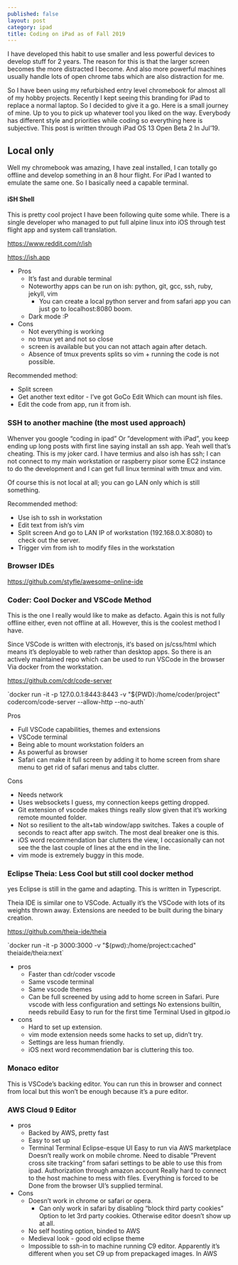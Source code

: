 ```yaml
---
published: false
layout: post
category: ipad
title: Coding on iPad as of Fall 2019
---
```

I have developed this habit to use smaller and less powerful devices to develop stuff for 2 years. The reason for this is that the larger screen becomes the more distracted I become. And also more powerful machines usually handle lots of open chrome tabs which are also distraction for me.

So I have been using my refurbished entry level chromebook for almost all of my hobby projects. Recently I kept seeing this branding for iPad to replace a normal laptop. So I decided to give it a go. Here is a small journey of mine. Up to you to pick up whatever tool you liked on the way. Everybody has different style and priorities while coding so everything here is subjective. This post is written through iPad OS 13 Open Beta 2 In Jul’19.

Local only
----------

Well my chromebook was amazing, I have zeal installed, I can totally go offline and develop something in an 8 hour flight. For iPad I wanted to emulate the same one. So I basically need a capable terminal.

#### iSH Shell

This is pretty cool project I have been following quite some while. There is a single developer who managed to put full alpine linux into iOS through test flight app and system call translation.

https://www.reddit.com/r/ish

https://ish.app

*   Pros
    *   It’s fast and durable terminal
    *   Noteworthy apps can be run on ish: python, git, gcc, ssh, ruby, jekyll, vim
        *   You can create a local python server and from safari app you can just go to localhost:8080 boom.
    *   Dark mode :P
*   Cons
    *   Not everything is working
    *   no tmux yet and not so close
    *   screen is available but you can not attach again after detach.
    *   Absence of tmux prevents splits so vim + running the code is not possible.

Recommended method: 

*   Split screen
*   Get another text editor - I’ve got GoCo Edit Which can mount ish files.
*   Edit the code from app, run it from ish.

### SSH to another machine (the most used approach) 

Whenver you google “coding in ipad” Or ”development with iPad”, you keep ending up long posts with first line saying install an ssh app. Yeah well that’s cheating. This is my joker card. I have termius and also ish has ssh; I can not connect to my main workstation or raspberry pisor some EC2 instance to do the development and I can get full linux terminal with tmux and vim.

Of course this is not local at all; you can go LAN only which is still something.

Recommended method:

*   Use ish to ssh in workstation
*   Edit text from ish‘s vim
*   Split screen And go to LAN IP of workstation (192.168.0.X:8080) to check out the server.
*   Trigger vim from ish to modify files in the workstation

### Browser IDEs

https://github.com/styfle/awesome-online-ide

### Coder: Cool Docker and VSCode Method

This is the one I really would like to make as defacto. Again this is not fully offline either, even not offline at all. However, this is the coolest method I have.

Since VSCode is written with electronjs, it‘s based on js/css/html which means it’s deployable to web rather than desktop apps. So there is an actively maintained repo which can be used to run VSCode in the browser Via docker from the workstation.

https://github.com/cdr/code-server

\`docker run -it -p 127.0.0.1:8443:8443 -v "${PWD}:/home/coder/project" codercom/code-server --allow-http --no-auth\`

Pros

*   Full VSCode capabilities, themes and extensions
*   VSCode terminal
*   Being able to mount workstation folders an
*   As powerful as browser
*   Safari can make it full screen by adding it to home screen from share menu to get rid of safari menus and tabs clutter.

Cons

*   Needs network
*   Uses websockets I guess, my connection keeps getting dropped.
*   Git extension of vscode makes things really slow given that it’s working remote mounted folder.
*   Not so resilient to the alt+tab window/app switches. Takes a couple of seconds to react after app switch. The most deal breaker one is this.
*   iOS word recommendation bar clutters the view, I occasionally can not see the the last couple of lines at the end in the line.
*   vim mode is extremely buggy in this mode.

### Eclipse Theia: Less Cool but still cool docker method

yes Eclipse is still in the game and adapting. This is written in Typescript. 

Theia IDE is similar one to VSCode. Actually it’s the VSCode with lots of its weights thrown away. Extensions are needed to be built during the binary creation.

https://github.com/theia-ide/theia

\`docker run -it -p 3000:3000 -v "$(pwd):/home/project:cached" theiaide/theia:next\`

*   pros
    *   Faster than cdr/coder vscode
    *   Same vscode terminal
    *   Same vscode themes
    *   Can be full screened by using add to home screen in Safari.
    Pure vscode with less configuration and settings
No extensions builtin, needs rebuild
Easy to run for the first time
Terminal
Used  in gitpod.io
*   cons
    *   Hard to set up extension.
    *   vim mode extension needs some hacks to set up, didn’t try.
    *   Settings are less human friendly.
    *   iOS next word recommendation bar is cluttering this too.

### Monaco editor

This is VSCode’s backing editor. You can run this in browser and connect from local but this won’t be enough because it’s a pure editor.

### AWS Cloud 9 Editor

*   pros
    *   Backed by AWS, pretty fast
    *   Easy to set up
    *   Terminal
    Terminal
Eclipse-esque UI
Easy to run via AWS marketplace
Doesn’t really work on mobile chrome. Need to disable ”Prevent cross site tracking“ from safari settings to be able to use this from ipad.
Authorization through amazon account
Really hard to connect to the host machine to mess with files. Everything is forced to be Done from the browser UI’s supplied terminal.
*   Cons
    *   Doesn’t work in chrome or safari or opera.
        *   Can only work in safari by disabling “block third party cookies” Option to let 3rd party cookies. Otherwise editor doesn’t show up at all.
    *   No self hosting option, binded to AWS
    *   Medieval look - good old eclipse theme
    *   Impossible to ssh-in to machine running C9 editor. Apparently it’s different when you set C9 up from prepackaged images. In AWS